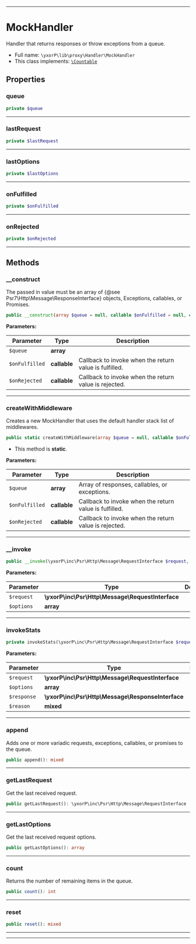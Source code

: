 ***

# MockHandler

Handler that returns responses or throw exceptions from a queue.



* Full name: `\yxorP\lib\proxy\Handler\MockHandler`
* This class implements:
[`\Countable`](../../../../Countable.md)



## Properties


### queue



```php
private $queue
```






***

### lastRequest



```php
private $lastRequest
```






***

### lastOptions



```php
private $lastOptions
```






***

### onFulfilled



```php
private $onFulfilled
```






***

### onRejected



```php
private $onRejected
```






***

## Methods


### __construct

The passed in value must be an array of
{@see Psr7\Http\Message\ResponseInterface} objects, Exceptions,
callables, or Promises.

```php
public __construct(array $queue = null, callable $onFulfilled = null, callable $onRejected = null): mixed
```








**Parameters:**

| Parameter | Type | Description |
|-----------|------|-------------|
| `$queue` | **array** |  |
| `$onFulfilled` | **callable** | Callback to invoke when the return value is fulfilled. |
| `$onRejected` | **callable** | Callback to invoke when the return value is rejected. |




***

### createWithMiddleware

Creates a new MockHandler that uses the default handler stack list of
middlewares.

```php
public static createWithMiddleware(array $queue = null, callable $onFulfilled = null, callable $onRejected = null): \yxorP\lib\proxy\HandlerStack
```



* This method is **static**.




**Parameters:**

| Parameter | Type | Description |
|-----------|------|-------------|
| `$queue` | **array** | Array of responses, callables, or exceptions. |
| `$onFulfilled` | **callable** | Callback to invoke when the return value is fulfilled. |
| `$onRejected` | **callable** | Callback to invoke when the return value is rejected. |




***

### __invoke



```php
public __invoke(\yxorP\inc\Psr\Http\Message\RequestInterface $request, array $options): mixed
```








**Parameters:**

| Parameter | Type | Description |
|-----------|------|-------------|
| `$request` | **\yxorP\inc\Psr\Http\Message\RequestInterface** |  |
| `$options` | **array** |  |




***

### invokeStats



```php
private invokeStats(\yxorP\inc\Psr\Http\Message\RequestInterface $request, array $options, \yxorP\inc\Psr\Http\Message\ResponseInterface $response = null, mixed $reason = null): mixed
```








**Parameters:**

| Parameter | Type | Description |
|-----------|------|-------------|
| `$request` | **\yxorP\inc\Psr\Http\Message\RequestInterface** |  |
| `$options` | **array** |  |
| `$response` | **\yxorP\inc\Psr\Http\Message\ResponseInterface** |  |
| `$reason` | **mixed** |  |




***

### append

Adds one or more variadic requests, exceptions, callables, or promises
to the queue.

```php
public append(): mixed
```











***

### getLastRequest

Get the last received request.

```php
public getLastRequest(): \yxorP\inc\Psr\Http\Message\RequestInterface
```











***

### getLastOptions

Get the last received request options.

```php
public getLastOptions(): array
```











***

### count

Returns the number of remaining items in the queue.

```php
public count(): int
```











***

### reset



```php
public reset(): mixed
```











***


***

